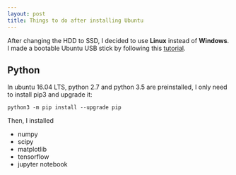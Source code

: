 ```yaml
---
layout: post
title: Things to do after installing Ubuntu
---
```


After changing the HDD to SSD, I decided to use **Linux** instead of **Windows**. I made a bootable Ubuntu USB stick by following this [tutorial](https://tutorials.ubuntu.com/tutorial/tutorial-create-a-usb-stick-on-windows#0).

## Python
In ubuntu 16.04 LTS, python 2.7 and python 3.5 are preinstalled, I only need to install pip3 and upgrade it:

```
python3 -m pip install --upgrade pip
```
Then, I installed 

* numpy
* scipy
* matplotlib
* tensorflow
* jupyter notebook
